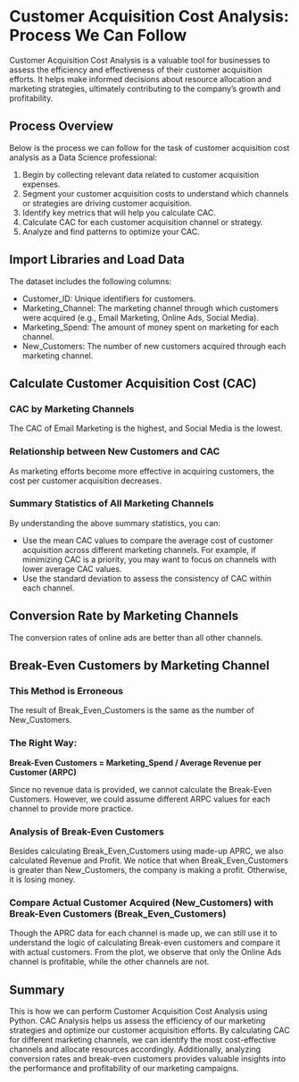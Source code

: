 # Customer Acquisition Cost Analysis: Process We Can Follow

Customer Acquisition Cost Analysis is a valuable tool for businesses to assess the efficiency and effectiveness of their customer acquisition efforts. It helps make informed decisions about resource allocation and marketing strategies, ultimately contributing to the company’s growth and profitability.

## Process Overview

Below is the process we can follow for the task of customer acquisition cost analysis as a Data Science professional:

1. Begin by collecting relevant data related to customer acquisition expenses.
2. Segment your customer acquisition costs to understand which channels or strategies are driving customer acquisition.
3. Identify key metrics that will help you calculate CAC.
4. Calculate CAC for each customer acquisition channel or strategy.
5. Analyze and find patterns to optimize your CAC.

## Import Libraries and Load Data

The dataset includes the following columns:

- Customer_ID: Unique identifiers for customers.
- Marketing_Channel: The marketing channel through which customers were acquired (e.g., Email Marketing, Online Ads, Social Media).
- Marketing_Spend: The amount of money spent on marketing for each channel.
- New_Customers: The number of new customers acquired through each marketing channel.

## Calculate Customer Acquisition Cost (CAC)

### CAC by Marketing Channels

The CAC of Email Marketing is the highest, and Social Media is the lowest.

### Relationship between New Customers and CAC

As marketing efforts become more effective in acquiring customers, the cost per customer acquisition decreases.

### Summary Statistics of All Marketing Channels

By understanding the above summary statistics, you can:

- Use the mean CAC values to compare the average cost of customer acquisition across different marketing channels. For example, if minimizing CAC is a priority, you may want to focus on channels with lower average CAC values.
- Use the standard deviation to assess the consistency of CAC within each channel.

## Conversion Rate by Marketing Channels

The conversion rates of online ads are better than all other channels.

## Break-Even Customers by Marketing Channel

### This Method is Erroneous

The result of Break_Even_Customers is the same as the number of New_Customers.

### The Right Way:

**Break-Even Customers = Marketing_Spend / Average Revenue per Customer (ARPC)**

Since no revenue data is provided, we cannot calculate the Break-Even Customers. However, we could assume different ARPC values for each channel to provide more practice.

### Analysis of Break-Even Customers

Besides calculating Break_Even_Customers using made-up APRC, we also calculated Revenue and Profit. We notice that when Break_Even_Customers is greater than New_Customers, the company is making a profit. Otherwise, it is losing money.

### Compare Actual Customer Acquired (New_Customers) with Break-Even Customers (Break_Even_Customers)

Though the APRC data for each channel is made up, we can still use it to understand the logic of calculating Break-even customers and compare it with actual customers. From the plot, we observe that only the Online Ads channel is profitable, while the other channels are not.

## Summary

This is how we can perform Customer Acquisition Cost Analysis using Python. CAC Analysis helps us assess the efficiency of our marketing strategies and optimize our customer acquisition efforts. By calculating CAC for different marketing channels, we can identify the most cost-effective channels and allocate resources accordingly. Additionally, analyzing conversion rates and break-even customers provides valuable insights into the performance and profitability of our marketing campaigns.